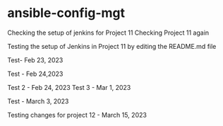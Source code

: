 # ansible-config-mgt


Checking the setup of jenkins for Project 11
Checking Project 11 again

Testing the setup of Jenkins in Project 11 by editing the README.md file

Test- Feb 23, 2023

Test - Feb 24,2023

Test 2 - Feb 24, 2023
Test 3 - Mar 1, 2023

Test - March 3, 2023

Testing changes for project 12 - March 15, 2023
